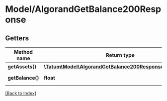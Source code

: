 # Model/AlgorandGetBalance200Response

## Getters

Method name | Return type | Description | Notes
------------ | ------------- | ------------- | -------------
**getAssets()** | [**\Tatum\Model\AlgorandGetBalance200ResponseAssetsInner[]**](AlgorandGetBalance200ResponseAssetsInner.md) |  | [optional]
**getBalance()** | **float** | Balance in ALGO | [optional]

[[Back to Index]](../index.md)

